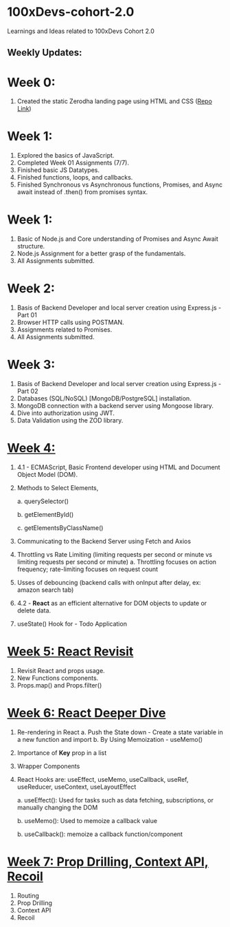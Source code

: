 # 100xDevs-cohort-2.0
Learnings and Ideas related to 100xDevs Cohort 2.0

## Weekly Updates:

# Week 0: 
1. Created the static Zerodha landing page using HTML and CSS ([Repo Link](https://github.com/ankurRangi/zerodha-app))

# Week 1: 
1. Explored the basics of JavaScript.
2. Completed Week 01 Assignments (7/7).
3. Finished basic JS Datatypes.
4. Finished functions, loops, and callbacks.
5. Finished Synchronous vs Asynchronous functions, Promises, and Async await instead of .then() from promises syntax.

# Week 1:
1. Basic of Node.js and Core understanding of Promises and Async Await structure. 
2. Node.js Assignment for a better grasp of the fundamentals.
3. All Assignments submitted.

# Week 2:
1. Basis of Backend Developer and local server creation using Express.js - Part 01
2. Browser HTTP calls using POSTMAN.
3. Assignments related to Promises.
4. All Assignments submitted.

# Week 3:
1. Basis of Backend Developer and local server creation using Express.js - Part 02
2. Databases (SQL/NoSQL) [MongoDB/PostgreSQL] installation.
3. MongoDB connection with a backend server using Mongoose library.
4. Dive into authorization using JWT.
5. Data Validation using the ZOD library.

# [Week 4:](https://app.100xdevs.com/courses/3/44/160)
1. 4.1 - ECMAScript, Basic Frontend developer using HTML and Document Object Model (DOM).
2. Methods to Select Elements,
   
   a. querySelector()
   
   b. getElementById()
   
   c. getElementsByClassName()
   
4. Communicating to the Backend Server using Fetch and Axios
5. Throttling vs Rate Limiting (limiting requests per second or minute vs limiting requests per second or minute)
   a. Throttling focuses on action frequency; rate-limiting focuses on request count
7. Usses of debouncing (backend calls with onInput after delay, ex: amazon search tab)
8. 4.2 - **React** as an efficient alternative for DOM objects to update or delete data.
9. useState() Hook for - Todo Application

# [Week 5: React Revisit](https://app.100xdevs.com/courses/3/96/162)
1. Revisit React and props usage.
2. New Functions components.
3. Props.map() and Props.filter()

# [Week 6: React Deeper Dive](https://app.100xdevs.com/courses/3/149/164)
1. Re-rendering in React
   a. Push the State down - Create a state variable in a new function and import
   b. By Using Memoization - useMemo()
3. Importance of **Key** prop in a list
5. Wrapper Components
6. React Hooks are: useEffect, useMemo, useCallback,  useRef, useReducer, useContext, useLayoutEffect
   
   a. useEffect(): Used for tasks such as data fetching, subscriptions, or manually changing the DOM
   
   b. useMemo(): Used to memoize a callback value
   
   b. useCallback(): memoize a callback function/component

# [Week 7: Prop Drilling, Context API, Recoil](https://app.100xdevs.com/courses/3/154/155)
1. Routing
2. Prop Drilling
3. Context API
4. Recoil
   
